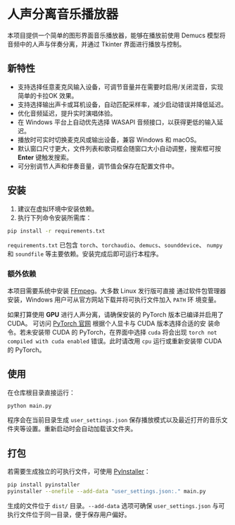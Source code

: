 # 人声分离音乐播放器

本项目提供一个简单的图形界面音乐播放器，能够在播放前使用 Demucs 模型将音频中的人声与伴奏分离，并通过 Tkinter 界面进行播放与控制。

## 新特性

- 支持选择任意麦克风输入设备，可调节音量并在需要时启用/关闭混音，实现简单的卡拉OK 效果。
- 支持选择输出声卡或耳机设备，自动匹配采样率，减少启动错误并降低延迟。
- 优化音频延迟，提升实时演唱体验。
- 在 Windows 平台上自动优先选择 WASAPI 音频接口，以获得更低的输入延迟。
- 播放时可实时切换麦克风或输出设备，兼容 Windows 和 macOS。
- 默认窗口尺寸更大，文件列表和歌词框会随窗口大小自动调整，搜索框可按 **Enter** 键触发搜索。
- 可分别调节人声和伴奏音量，调节值会保存在配置文件中。
## 安装

1. 建议在虚拟环境中安装依赖。
2. 执行下列命令安装所需库：

```bash
pip install -r requirements.txt
```

`requirements.txt` 已包含 `torch`、`torchaudio`、`demucs`、`sounddevice`、
`numpy` 和 `soundfile` 等主要依赖。安装完成后即可运行本程序。

### 额外依赖

本项目需要系统中安装 [FFmpeg](https://ffmpeg.org/)。大多数 Linux 发行版可直接
通过软件包管理器安装，Windows 用户可从官方网站下载并将可执行文件加入 `PATH` 环
境变量。

如果打算使用 **GPU** 进行人声分离，请确保安装的 PyTorch 版本已编译并启用了 CUDA。
可访问 [PyTorch 官网](https://pytorch.org/) 根据个人显卡与 CUDA 版本选择合适的安
装命令。若未安装带 CUDA 的 PyTorch，在界面中选择 `cuda` 将会出现 `torch not compiled
with cuda enabled` 错误。此时请改用 `cpu` 运行或重新安装带 CUDA 的 PyTorch。

## 使用

在仓库根目录直接运行：

```bash
python main.py
```

程序会在当前目录生成 `user_settings.json` 保存播放模式以及最近打开的音乐文件夹等设置。重新启动时会自动加载该文件夹。

## 打包

若需要生成独立的可执行文件，可使用 [PyInstaller](https://pyinstaller.org/)：

```bash
pip install pyinstaller
pyinstaller --onefile --add-data "user_settings.json:." main.py
```

生成的文件位于 `dist/` 目录。`--add-data` 选项可确保 `user_settings.json` 与可执行文件位于同一目录，便于保存用户偏好。


